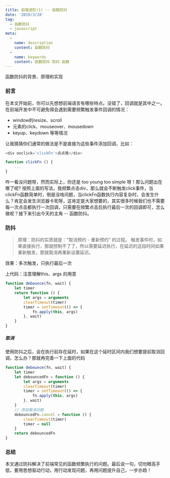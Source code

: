 ```yaml
---
title: 前端进阶(1) -- 函数防抖
date: '2019/3/28'
tag:
  - 函数防抖
  - javascript
meta:
  -
    name: description
    content: 函数防抖
  -
    name: keywords
    content: 函数防抖 防抖 函数
---
```


函数防抖的背景、原理和实现
<!-- more -->

### 前言

在本文开始前，你可以先想想前端语言有哪些特点。没错了，回调就是其中之一。在前端开发中不可避免得会遇到需要频繁触发事件回调的情况：
- window的resize、scroll
- 元素的click、mouseover、mousedown
- keyup、keydown 等等情况

让我猜猜你们通常的做法是不是直接为这些事件添加回调，比如：
```js
<div onclick='clickFn'>点点我</div>

function clickFn () {
    ...
}
```
咋一看没问题呀，然而实际上，你还是 too young too simple 呀！那么问题出在哪了呢?
按照上面的写法，我频繁点击div，那么就会不断触发click事件，当clickFn函数简单时，倒是没啥问题，当clickFn函数执行内容复杂时，会发生什么？肯定会发生浏览器卡死呀，这肯定是大家想要的，其实很多时候我们也不需要每一次点击都执行一次回调，只需要在频繁点击后执行最后一次的回调即可，怎么做呢？接下来引出今天的主角 -- 函数防抖。
### 防抖
> 原理：防抖的实质就是："取消预约 - 重新预约" 的过程。 触发事件时，如果直接执行，那就控制不了了，所以需要延迟执行，在延迟的这段时间如果重新触发，那就取消再重新设置延迟。

效果：多次触发，只执行最后一次

上代码：注意理解this、args 的用意
```js
function debounce(fn, wait) {
    let timer
    return function () {
        let args = arguments
        clearTimeout(timer)
        timer = setTimeout(() => {
            fn.apply(this, args)
        }, wait)
    }
}
```
##### 取消
使用防抖之后，会在执行前存在延时，如果在这个延时区间内我们想要提前取消回调，怎么办？那就再完善一下上面的代码
```js
function debounce(fn, wait) {
    let timer
    let debouncedFn = function () {
        let args = arguments
        clearTimeout(timer)
        timer = setTimeout(() => {
            fn.apply(this, args)
        }, wait)
    }
    // 添加取消功能
    debouncedFn.cancel = function () {
        clearTimeout(timer)
        timer = null
    }
    return debouncedFn
}
```

### 总结
本文通过防抖解决了前端常见的函数频繁执行的问题。最后说一句，切勿眼高手低，要用思想驱动行动，用行动发现问题，再用问题提升自己，一步亦趋！